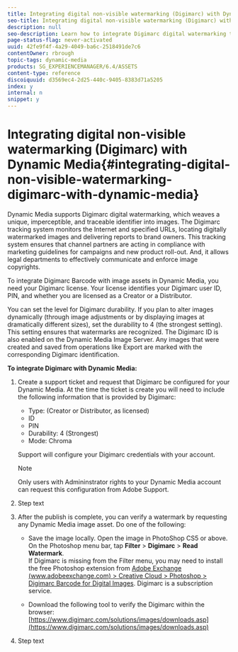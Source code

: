 ```yaml
---
title: Integrating digital non-visible watermarking (Digimarc) with Dynamic Media
seo-title: Integrating digital non-visible watermarking (Digimarc) with Dynamic Media
description: null
seo-description: Learn how to integrate Digimarc digital watermarking to weave a unique, imperceptible, and traceable identifier into image assets.
page-status-flag: never-activated
uuid: 42fe9f4f-4a29-4049-ba6c-2518491de7c6
contentOwner: rbrough
topic-tags: dynamic-media
products: SG_EXPERIENCEMANAGER/6.4/ASSETS
content-type: reference
discoiquuid: d3569ec4-2d25-440c-9405-8383d71a5205
index: y
internal: n
snippet: y
---
```


# Integrating digital non-visible watermarking (Digimarc) with Dynamic Media{#integrating-digital-non-visible-watermarking-digimarc-with-dynamic-media}

Dynamic Media supports Digimarc digital watermarking, which weaves a unique, imperceptible, and traceable identifier into images. The Digimarc tracking system monitors the Internet and specified URLs, locating digitally watermarked images and delivering reports to brand owners. This tracking system ensures that channel partners are acting in compliance with marketing guidelines for campaigns and new product roll-out. And, it allows legal departments to effectively communicate and enforce image copyrights.

To integrate Digimarc Barcode with image assets in Dynamic Media, you need your Digimarc license. Your license identifies your Digimarc user ID, PIN, and whether you are licensed as a Creator or a Distributor.

You can set the level for Digimarc durability. If you plan to alter images dynamically (through image adjustments or by displaying images at dramatically different sizes), set the durability to 4 (the strongest setting). This setting ensures that watermarks are recognized. The Digimarc ID is also enabled on the Dynamic Media Image Server. Any images that were created and saved from operations like Export are marked with the corresponding Digimarc identification.

**To integrate Digimarc with Dynamic Media:**

<!--
Comment Type: annotation
Last Modified By: rbrough
Last Modified Date: 2018-11-02T12:47:10.717-0400
Is this integration supported in Dynamic Media - Hybrid mode AND Dynamic Media - Scene7 mode??
-->

<!--
Comment Type: annotation
Last Modified By: rbrough
Last Modified Date: 2018-12-10T15:25:31.713-0500
Need to get with Alex Thiers to get the steps for Digimarc finalized in the topic Hyperlinked to here from the bullet list in "Delivering Dynamic Media Assets" topic CQDOC-13684
-->

1. Create a support ticket and request that Digimarc be configured for your Dynamic Media. At the time the ticket is create you will need to include the following information that is provided by Digimarc:

    * Type: (Creator or Distributor, as licensed)
    * ID
    * PIN
    * Durability: 4 (Strongest)
    * Mode: Chroma

   Support will configure your Digimarc credentials with your account.

   >[!NOTE]
   >
   >Only users with Admininstrator rights to your Dynamic Media account can request this configuration from Adobe Support.

1. Step text
1. After the publish is complete, you can verify a watermark by requesting any Dynamic Media image asset. Do one of the following:

    * Save the image locally. Open the image in PhotoShop CS5 or above. On the Photoshop menu bar, tap **Filter** &gt; **Digimarc** &gt; **Read Watermark**.   
      If Digimarc is missing from the Filter menu, you may need to install the free Photoshop extension from [Adobe Exchange (www.adobeexchange.com) > Creative Cloud > Photoshop > Digimarc Barcode for Digital Images](https://www.adobeexchange.com/creativecloud.details.12783.html). Digimarc is a subscription service.  
    
    * Download the following tool to verify the Digimarc within the browser: [https://www.digimarc.com/solutions/images/downloads.asp](https://www.digimarc.com/solutions/images/downloads.asp)

1. Step text

